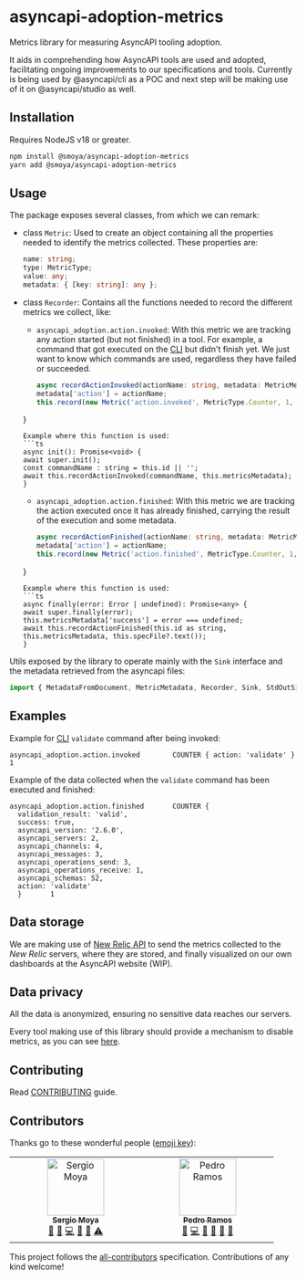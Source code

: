 # asyncapi-adoption-metrics
Metrics library for measuring AsyncAPI tooling adoption.

It aids in comprehending how AsyncAPI tools are used and adopted, facilitating ongoing improvements to our specifications and tools. Currently is being used by @asyncapi/cli as a POC and next step will be making use of it on @asyncapi/studio as well.

## Installation
Requires NodeJS v18 or greater.
```bash
npm install @smoya/asyncapi-adoption-metrics
yarn add @smoya/asyncapi-adoption-metrics
```

## Usage
The package exposes several classes, from which we can remark:
- class `Metric`:
Used to create an object containing all the properties needed to identify the metrics collected. These properties are:
  ```ts
  name: string;
  type: MetricType;
  value: any;
  metadata: { [key: string]: any };
  ```

- class `Recorder`:
Contains all the functions needed to record the different metrics we collect, like:
  - `asyncapi_adoption.action.invoked`:
  With this metric we are tracking any action started (but not finished) in a tool. For example, a command that got executed on the [CLI](https://github.com/asyncapi/cli/) but didn't finish yet. We just want to know which commands are used, regardless they have failed or succeeded.
    ```ts
    async recordActionInvoked(actionName: string, metadata: MetricMetadata = {}) {
    metadata['action'] = actionName;
    this.record(new Metric('action.invoked', MetricType.Counter, 1, metadata));
  }
    ```
  Example where this function is used:
    ```ts
    async init(): Promise<void> {
    await super.init();
    const commandName : string = this.id || '';
    await this.recordActionInvoked(commandName, this.metricsMetadata);
  }
    ```

  - `asyncapi_adoption.action.finished`:
  With this metric we are tracking the action executed once it has already finished, carrying the result of the execution and some metadata.
    ```ts
    async recordActionFinished(actionName: string, metadata: MetricMetadata = {}) {
    metadata['action'] = actionName;
    this.record(new Metric('action.finished', MetricType.Counter, 1, metadata));
  }
    ```
  Example where this function is used:
    ```ts
    async finally(error: Error | undefined): Promise<any> {
    await super.finally(error);
    this.metricsMetadata['success'] = error === undefined;
    await this.recordActionFinished(this.id as string, this.metricsMetadata, this.specFile?.text());
  }
    ```

Utils exposed by the library to operate mainly with the `Sink` interface and the metadata retrieved from the asyncapi files:
```ts
import { MetadataFromDocument, MetricMetadata, Recorder, Sink, StdOutSink } from '@smoya/asyncapi-adoption-metrics';
```

## Examples
Example for [CLI](https://github.com/asyncapi/cli/) `validate` command after being invoked:
```
asyncapi_adoption.action.invoked        COUNTER { action: 'validate' }  1
```

Example of the data collected when the `validate` command has been executed and finished:
```
asyncapi_adoption.action.finished       COUNTER {
  validation_result: 'valid',
  success: true,
  asyncapi_version: '2.6.0',
  asyncapi_servers: 2,
  asyncapi_channels: 4,
  asyncapi_messages: 3,
  asyncapi_operations_send: 3,
  asyncapi_operations_receive: 1,
  asyncapi_schemas: 52,
  action: 'validate'
  }       1
```

## Data storage
We are making use of [New Relic API](https://docs.newrelic.com/docs/apis/intro-apis/introduction-new-relic-apis/#rest-api) to send the metrics collected to the _New Relic_ servers, where they are stored, and finally visualized on our own dashboards at the AsyncAPI website (WIP).

## Data privacy
All the data is anonymized, ensuring no sensitive data reaches our servers.

Every tool making use of this library should provide a mechanism to disable metrics, as you can see [here](https://github.com/asyncapi/cli/blob/master/docs/metrics_collection.md#how-to-disable-tracking).

## Contributing
Read [CONTRIBUTING](https://github.com/asyncapi/.github/blob/master/CONTRIBUTING.md) guide.

## Contributors
Thanks go to these wonderful people ([emoji key](https://allcontributors.org/docs/en/emoji-key)):

<!-- ALL-CONTRIBUTORS-LIST:START - Do not remove or modify this section -->
<!-- prettier-ignore-start -->
<!-- markdownlint-disable -->
<table>
  <tbody>
    <tr>
      <td align="center" valign="top" width="25%"><a href="https://github.com/smoya"><img src="https://avatars.githubusercontent.com/u/1083296?v=4?s=100" width="100px;" alt="Sergio Moya"/><br /><sub><b>Sergio Moya</b></sub></a><br /><a href="#question-smoya" title="Answering Questions">💬</a> <a href="https://github.com/smoya/asyncapi-adoption-metrics/issues?q=author%3Asmoya" title="Bug reports">🐛</a> <a href="https://github.com/smoya/asyncapi-adoption-metrics/commits?author=smoya" title="Code">💻</a> <a href="#ideas-smoya" title="Ideas, Planning, & Feedback">🤔</a> <a href="https://github.com/smoya/asyncapi-adoption-metrics/pulls?q=is%3Apr+reviewed-by%3Asmoya" title="Reviewed Pull Requests">👀</a> <a href="https://github.com/smoya/asyncapi-adoption-metrics/commits?author=fmvilas" title="Tests">⚠️</a></td>
      <td align="center" valign="top" width="25%"><a href="https://github.com/peter-rr"><img src="https://avatars.githubusercontent.com/u/81691177?v=4?s=100" width="100px;" alt="Pedro Ramos"/><br /><sub><b>Pedro Ramos</b></sub></a><br /><a href="#question-peter-rr" title="Answering Questions">💬</a> <a href="https://github.com/smoya/asyncapi-adoption-metrics/commits?author=peter-rr" title="Code">💻</a> <a href="https://github.com/smoya/asyncapi-adoption-metrics/commits?author=peter-rr" title="Documentation">📖</a> <a href="#ideas-peter-rr" title="Ideas, Planning, & Feedback">🤔</a> <a href="#maintenance-peter-rr" title="Maintenance">🚧</a> <a href="https://github.com/smoya/asyncapi-adoption-metrics/pulls?q=is%3Apr+reviewed-by%3Apeter-rr" title="Reviewed Pull Requests">👀</a></td>
    </tr>
  </tbody>
</table>

<!-- markdownlint-restore -->
<!-- prettier-ignore-end -->

<!-- ALL-CONTRIBUTORS-LIST:END -->

This project follows the [all-contributors](https://github.com/all-contributors/all-contributors) specification. Contributions of any kind welcome!
